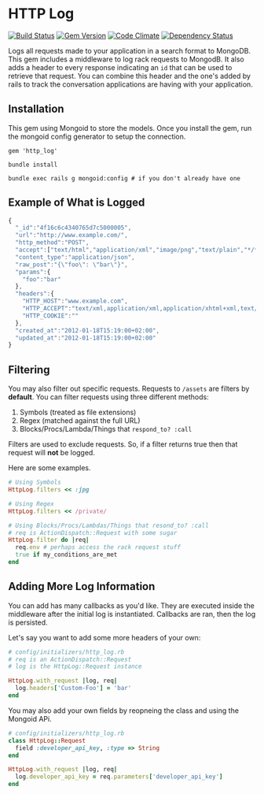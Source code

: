 # HTTP Log

[![Build Status](https://secure.travis-ci.org/twinturbo/http_log.png?branch=master)][travis]
[![Gem Version](https://badge.fury.io/rb/http_log.png)][gem]
[![Code Climate](https://codeclimate.com/github/twinturbo/http_log.png)][codeclimate]
[![Dependency Status](https://gemnasium.com/twinturbo/http_log.png?travis)][gemnasium]

[gem]: https://rubygems.org/gems/http_log
[travis]: http://travis-ci.org/twinturbo/http_log
[gemnasium]: https://gemnasium.com/twinturbo/http_log
[codeclimate]: https://codeclimate.com/github/twinturbo/http_log

Logs all requests made to your application in a search format to
MongoDB. This gem includes a middleware to log rack requests to MongodB.
It also adds a header to every response indicating an `id` that can be
used to retrieve that request. You can combine this header and the one's
added by rails to track the conversation applications are having with 
your application.

## Installation

This gem using Mongoid to store the models. Once you install the gem,
run the mongoid config generator to setup the connection.

```
gem 'http_log'

bundle install

bundle exec rails g mongoid:config # if you don't already have one
```

## Example of What is Logged

```javascript
{
  "_id":"4f16c6c4340765d7c5000005",
  "url":"http://www.example.com/",
  "http_method":"POST",
  "accept":["text/html","application/xml","image/png","text/plain","*/*"],
  "content_type":"application/json",
  "raw_post":"{\"foo\": \"bar\"}",
  "params":{
    "foo":"bar"
  },
  "headers":{
    "HTTP_HOST":"www.example.com",
    "HTTP_ACCEPT":"text/xml,application/xml,application/xhtml+xml,text/html;q=0.9,text/plain;q=0.8,image/png,*/*;q=0.5",
    "HTTP_COOKIE":""
  },
  "created_at":"2012-01-18T15:19:00+02:00",
  "updated_at":"2012-01-18T15:19:00+02:00"
}
```

## Filtering

You may also filter out specific requests. Requests to `/assets` are
filters by **default**. You can filter requests using three different
methods:

1. Symbols (treated as file extensions)
2. Regex (matched against the full URL)
3. Blocks/Procs/Lambda/Things that `respond_to? :call`

Filters are used to exclude requests. So, if a filter returns true then
that request will **not** be logged.

Here are some examples.

```ruby
# Using Symbols
HttpLog.filters << :jpg

# Using Regex
HttpLog.filters << /private/

# Using Blocks/Procs/Lambdas/Things that resond_to? :call
# req is ActionDispatch::Request with some sugar
HttpLog.filter do |req|
  req.env # perhaps access the rack request stuff
  true if my_conditions_are_met
end
```

## Adding More Log Information

You can add has many callbacks as you'd like. They are executed inside
the middleware after the initial log is instantiated. Callbacks are ran,
then the log is persisted. 

Let's say you want to add some more headers of your own:

```ruby
# config/initializers/http_log.rb
# req is an ActionDispatch::Request
# log is the HttpLog::Request instance

HttpLog.with_request |log, req|
  log.headers['Custom-Foo'] = 'bar'
end
```

You may also add your own fields by reopneing the class and using the
Mongoid APi.

```ruby
# config/initializers/http_log.rb
class HttpLog::Request
  field :developer_api_key, :type => String
end

HttpLog.with_request |log, req|
  log.developer_api_key = req.parameters['developer_api_key']
end
```
